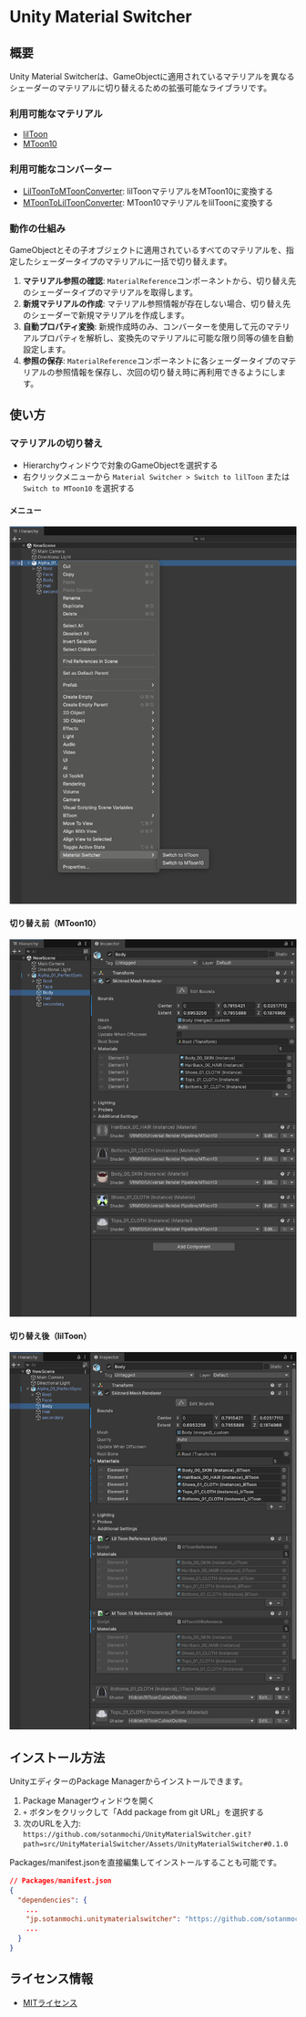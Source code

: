 # Unity Material Switcher

## 概要
Unity Material Switcherは、GameObjectに適用されているマテリアルを異なるシェーダーのマテリアルに切り替えるための拡張可能なライブラリです。

### 利用可能なマテリアル
- [lilToon](https://github.com/lilxyzw/lilToon)
- [MToon10](https://github.com/vrm-c/UniVRM)

### 利用可能なコンバーター
- [LilToonToMToonConverter](./Runtime/Converters/LilToonToMToonConverter.cs): lilToonマテリアルをMToon10に変換する
- [MToonToLilToonConverter](./Runtime/Converters/MToonToLilToonConverter.cs): MToon10マテリアルをlilToonに変換する

### 動作の仕組み
GameObjectとその子オブジェクトに適用されているすべてのマテリアルを、指定したシェーダータイプのマテリアルに一括で切り替えます。
1. **マテリアル参照の確認**: `MaterialReference`コンポーネントから、切り替え先のシェーダータイプのマテリアルを取得します。
2. **新規マテリアルの作成**: マテリアル参照情報が存在しない場合、切り替え先のシェーダーで新規マテリアルを作成します。
3. **自動プロパティ変換**: 新規作成時のみ、コンバーターを使用して元のマテリアルプロパティを解析し、変換先のマテリアルに可能な限り同等の値を自動設定します。
4. **参照の保存**: `MaterialReference`コンポーネントに各シェーダータイプのマテリアルの参照情報を保存し、次回の切り替え時に再利用できるようにします。

## 使い方
### マテリアルの切り替え
  - Hierarchyウィンドウで対象のGameObjectを選択する
  - 右クリックメニューから `Material Switcher > Switch to lilToon` または `Switch to MToon10` を選択する

#### メニュー
<img src="./Docs~/UnityMaterialSwitcher_Menu.png">

#### 切り替え前（MToon10）
<img src="./Docs~/UnityMaterialSwitcher_Before.png">

#### 切り替え後（lilToon）
<img src="./Docs~/UnityMaterialSwitcher_After.png">

## インストール方法
UnityエディターのPackage Managerからインストールできます。

1. Package Managerウィンドウを開く
2. `+` ボタンをクリックして「Add package from git URL」を選択する
3. 次のURLを入力: `https://github.com/sotanmochi/UnityMaterialSwitcher.git?path=src/UnityMaterialSwitcher/Assets/UnityMaterialSwitcher#0.1.0`

Packages/manifest.jsonを直接編集してインストールすることも可能です。
```json
// Packages/manifest.json
{
  "dependencies": {
    ...
    "jp.sotanmochi.unitymaterialswitcher": "https://github.com/sotanmochi/UnityMaterialSwitcher.git?path=src/UnityMaterialSwitcher/Assets/UnityMaterialSwitcher#0.1.0",
    ...
  }
}
```

## ライセンス情報
- [MITライセンス](LICENSE.txt)
